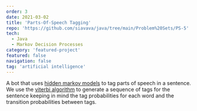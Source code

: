 ```yaml
---
order: 3
date: 2021-03-02
title: 'Parts-Of-Speech Tagging'
repo: 'https://github.com/siavava/java/tree/main/Problem%20Sets/PS-5'
tech:
  - Java
  - Markov Decision Processes
category: 'featured-project'
featured: false
navigation: false
tag: 'artificial intelligence'
---
```


A bot that uses [hidden markov models][hmm] to tag parts of speech in a sentence.
We use the [viterbi algorithm][viterbi] to
generate a sequence of tags
for the sentence keeping in mind the
tag probabilities for each word and the
transition probabilities between tags.

[hmm]:      https://en.wikipedia.org/wiki/Hidden_Markov_model
[viterbi]:  https://en.wikipedia.org/wiki/Viterbi_algorithm
